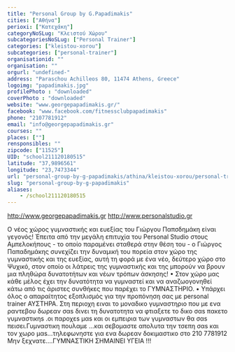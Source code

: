 ```yaml
---
title: "Personal Group by G.Papadimakis"
cities: ["Αθήνα"]
perioxi: ["Κατεχάκη"]
categoryNoSLug: "Κλειστού Χώρου"
subcategoriesNoSLug: ["Personal Trainer"]
categories: ["kleistou-xorou"]
subcategories: ["personal-trainer"]
organisationid: ""
organisation: ""
orgurl: "undefined-"
address: "Paraschou Achilleos 80, 11474 Athens, Greece"
logoimg: "papadimakis.jpg"
profilePhoto : "downloaded"
coverPhoto : "downloaded"
website: "www.georgepapadimakis.gr/"
facebook: "www.facebook.com/fitnessclubpapadimakis"
phone: "2107781912"
email: "info@georgepapadimakis.gr"
courses: ""
places: [""]
rensponsibles: ""
zipcode: ["11525"]
UID: "school211120180515"
latitude: "37,9896561"
longitude: "23,7473344"
url: "personal-group-by-g-papadimakis/athina/kleistou-xorou/personal-trainer"
slug: "personal-group-by-g-papadimakis"
aliases:
    - /school211120180515
---
```



http://www.georgepapadimakis.gr http://www.personalstudio.gr

Ο νέος χώρος γυμναστικής και ευεξίας του Γιώργου Παπσδημάκη είναι γεγονός! Έπειτα από την μεγάλη επιτυχία του Personal Studio στους Αμπελοκήπους - το οποίο παραμένει σταθερά στην θέση του - ο Γιώργος Παπαδημάκης συνεχίζει την δυναμική του πορεία στον χώρο της γυμναστικής και της ευεξίας, αυτή τη φορά με ένα νέο, δεύτερο χώρο στο Ψυχικό, στον οποίο οι λάτρεις της γυμναστικής και της μπορούν να βρουν μια πληθώρα δυνατοτήτων και νέων τρόπων άσκησης! • Στον χώρο μας κάθε μέλος έχει την δυνατότητα να γυμναστεί και να αναζωογονηθεί κάτω από τις άριστες συνθήκες που παρέχει το ΓΥΜΝΑΣΤΗΡΙΟ. • Υπάρχει όλος ο απαραίτητος εξοπλισμός για την προπόνηση σας με personal trainer ΑΥΣΤΗΡΑ. Στη περιοχη ειναι το μοναδικο γυμναστηριο που με ενα ραντεβου δωρεαν σαs δινει τη δυνατοτητα να φτιαξετε το δικο σαs πακετο γυμναστικηs .οι παροχεs μαs και οι εμπειρια των γυμναστων θα σαs πεισει.Γυμναστικη πουλαμε ...και σεβομαστε απολυτα την τσεπη σαs και τον χωρο μαs...τηλεφωνηστε για ενα δωρεαν δοκιμαστικο στο 210 7781912 Μην ξεχνατε....ΓΥΜΝΑΣΤΙΚΗ ΣΗΜΑΙΝΕΙ ΥΓΕΙΑ !!!